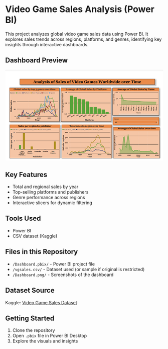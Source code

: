 # Video Game Sales Analysis (Power BI)

This project analyzes global video game sales data using Power BI. It explores sales trends across regions, platforms, and genres, identifying key insights through interactive dashboards.

## Dashboard Preview
![Dashboard Preview](Dashboard.png)

## Key Features
- Total and regional sales by year
- Top-selling platforms and publishers
- Genre performance across regions
- Interactive slicers for dynamic filtering

## Tools Used
- Power BI
- CSV dataset (Kaggle)

## Files in this Repository
- `/Dashboard.pbix/` - Power BI project file
- `/vgsales.csv/` - Dataset used (or sample if original is restricted)
- `/Dashboard.png/` - Screenshots of the dashboard

## Dataset Source
Kaggle: [Video Game Sales Dataset](https://www.kaggle.com/datasets/gregorut/videogamesales)

## Getting Started
1. Clone the repository
2. Open `.pbix` file in Power BI Desktop
3. Explore the visuals and insights
